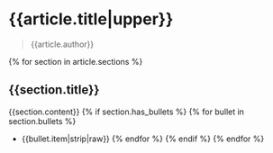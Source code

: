 # {{article.title|upper}}

> {{article.author}}

{% for section in article.sections %}
## {{section.title}}

{{section.content}}
{% if section.has_bullets %}
{% for bullet in section.bullets %}
- {{bullet.item|strip|raw}}
{% endfor %}
{% endif %}
{% endfor %}